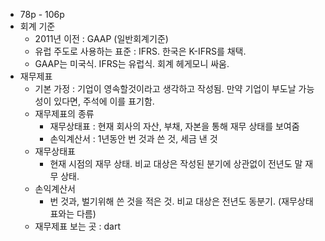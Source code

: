- 78p - 106p
- 회계 기준
  - 2011년 이전 : GAAP (일반회계기준)
  - 유럽 주도로 사용하는 표준 : IFRS. 한국은 K-IFRS를 채택.
  - GAAP는 미국식. IFRS는 유럽식. 회계 헤게모니 싸움.
- 재무제표
  - 기본 가정 : 기업이 영속할것이라고 생각하고 작성됨. 만약 기업이 부도날 가능성이 있다면, 주석에 이를 표기함.
  - 재무제표의 종류
    - 재무상태표 : 현재 회사의 자산, 부채, 자본을 통해 재무 상태를 보여줌
    - 손익계산서 : 1년동안 번 것과 쓴 것, 세금 낸 것
  - 재무상태표
    - 현재 시점의 재무 상태. 비교 대상은 작성된 분기에 상관없이 전년도 말 재무 상태.
  - 손익계산서
    - 번 것과, 벌기위해 쓴 것을 적은 것. 비교 대상은 전년도 동분기. (재무상태표와는 다름)
  - 재무제표 보는 곳 : dart
  
